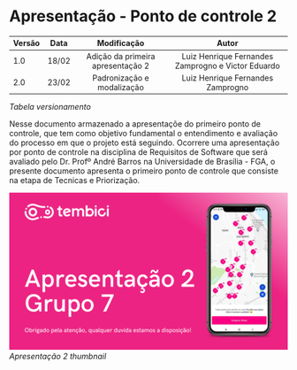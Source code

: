 # Apresentação - Ponto de controle 2

| Versão | Data | Modificação | Autor |
|-|-|:-:|:-:|
| 1.0 | 18/02 | Adição da primeira apresentação 2 | Luiz Henrique Fernandes Zamprogno e Victor Eduardo |
| 2.0 | 23/02 | Padronização e modalização | Luiz Henrique Fernandes Zamprogno |

*Tabela versionamento*

Nesse documento armazenado a apresentaçõe do primeiro ponto de controle, que tem como objetivo fundamental o entendimento e avaliação do processo em que o projeto está seguindo. Ocorrere uma apresentação por ponto de controle na disciplina de Requisitos de Software que será avaliado pelo Dr. Profº André Barros na Universidade de Brasília - FGA, o presente documento apresenta o primeiro ponto de controle que consiste na etapa de Tecnicas e Priorização. 

[![Apresentação 2](../assets/apresentacoes/AP2.png)](https://youtu.be/HjH19Su8WLQ)
*Apresentação 2 thumbnail*
